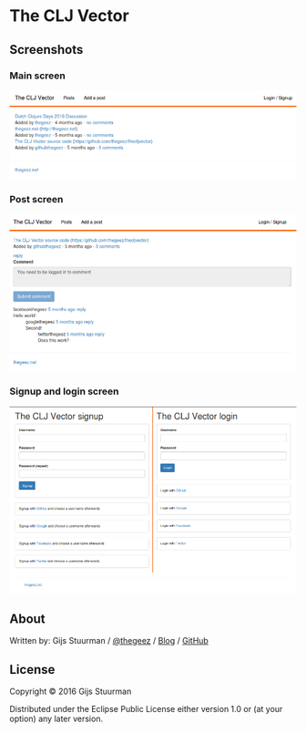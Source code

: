 # The CLJ Vector

## Screenshots

### Main screen
![Main screen](/resources/screenshot/cljvector_index.png "Main Screen")
### Post screen
![Post](/resources/screenshot/cljvector_post.png "Post Screen")
### Signup and login screen
![Signup and Login](/resources/screenshot/cljvector_signup_login.png "Signup and Login")



## About

Written by:
Gijs Stuurman / [@thegeez][twt] / [Blog][blog] / [GitHub][github]

[twt]: http://twitter.com/thegeez
[blog]: http://thegeez.net
[github]: https://github.com/thegeez

## License

Copyright © 2016 Gijs Stuurman

Distributed under the Eclipse Public License either version 1.0 or (at
your option) any later version.
